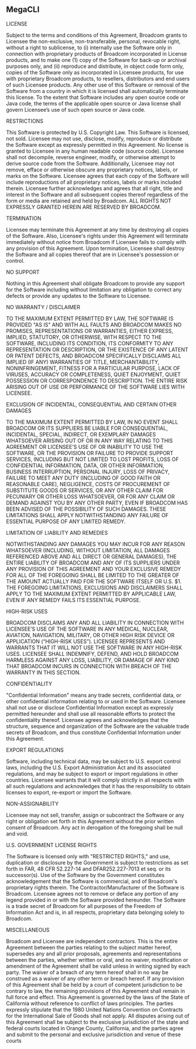 MegaCLI
-------

LICENSE

Subject to the terms and conditions of this Agreement, Broadcom grants
to Licensee the non-exclusive, non-transferable, personal, revocable
right, without a right to sublicense, to (i) internally use the
Software only in connection with proprietary products of Broadcom
incorporated in License products, and to make one (1) copy of the
Software for back-up or archival purposes only, and (ii) reproduce and
distribute, in object code form only, copies of the Software only as
incorporated in Licensee products, for use with proprietary Broadcom
products, to resellers, distributors and end users of such Licensee
products. Any other use of this Software or removal of the Software
from a country in which it is licensed shall automatically terminate
this license. To the extent that Software includes any open source
code or Java code, the terms of the applicable open source or Java
license shall govern Licensee’s use of such open source or Java code.

RESTRICTIONS

This Software is protected by U.S. Copyright Law. This Software is
licensed, not sold. Licensee may not use, disclose, modify, reproduce
or distribute the Software except as expressly permitted in this
Agreement. No license is granted to Licensee in any human readable
code (source code). Licensee shall not decompile, reverse engineer,
modify, or otherwise attempt to derive source code from the
Software. Additionally, Licensee may not remove, efface or otherwise
obscure any proprietary notices, labels, or marks on the
Software. Licensee agrees that each copy of the Software will include
reproductions of all proprietary notices, labels or marks included
therein. Licensee further acknowledges and agrees that all right,
title and interest in the Software and all subsequent copies thereof
regardless of the form or media are retained and held by Broadcom. ALL
RIGHTS NOT EXPRESSLY GRANTED HEREIN ARE RESERVED BY BROADCOM.

TERMINATION

Licensee may terminate this Agreement at any time by destroying all
copies of the Software. Also, Licensee's rights under this Agreement
will terminate immediately without notice from Broadcom if Licensee
fails to comply with any provision of this Agreement. Upon
termination, Licensee shall destroy the Software and all copies
thereof that are in Licensee's possession or control.

NO SUPPORT

Nothing in this Agreement shall obligate Broadcom to provide any
support for the Software including without limitation any obligation
to correct any defects or provide any updates to the Software to
Licensee.

NO WARRANTY / DISCLAIMER

TO THE MAXIMUM EXTENT PERMITTED BY LAW, THE SOFTWARE IS PROVIDED "AS
IS" AND WITH ALL FAULTS AND BROADCOM MAKES NO PROMISES,
REPRESENTATIONS OR WARRANTIES, EITHER EXPRESS, IMPLIED, STATUTORY, OR
OTHERWISE, WITH RESPECT TO THE SOFTWARE, INCLUDING ITS CONDITION, ITS
CONFORMITY TO ANY REPRESENTATION OR DESCRIPTION, OR THE EXISTENCE OF
ANY LATENT OR PATENT DEFECTS, AND BROADCOM SPECIFICALLY DISCLAIMS ALL
IMPLIED (IF ANY) WARRANTIES OF TITLE, MERCHANTABILITY,
NONINFRINGEMENT, FITNESS FOR A PARTICULAR PURPOSE, LACK OF VIRUSES,
ACCURACY OR COMPLETENESS, QUIET ENJOYMENT, QUIET POSSESSION OR
CORRESPONDENCE TO DESCRIPTION. THE ENTIRE RISK ARISING OUT OF USE OR
PERFORMANCE OF THE SOFTWARE LIES WITH LICENSEE.

EXCLUSION OF INCIDENTAL, CONSEQUENTIAL AND CERTAIN OTHER DAMAGES

TO THE MAXIMUM EXTENT PERMITTED BY LAW, IN NO EVENT SHALL BROADCOM OR
ITS SUPPLIERS BE LIABLE FOR CONSEQUENTIAL, INCIDENTAL, SPECIAL,
INDIRECT, OR EXEMPLARY DAMAGES WHATSOEVER ARISING OUT OF OR IN ANY WAY
RELATING TO THIS AGREEMENT OR LICENSEE'S USE OF OR INABILITY TO USE
THE SOFTWARE, OR THE PROVISION OR FAILURE TO PROVIDE SUPPORT SERVICES,
INCLUDING BUT NOT LIMITED TO LOST PROFITS, LOSS OF CONFIDENTIAL
INFORMATION, DATA, OR OTHER INFORMATION, BUSINESS INTERRUPTION,
PERSONAL INJURY, LOSS OF PRIVACY, FAILURE TO MEET ANY DUTY (INCLUDING
OF GOOD FAITH OR REASONABLE CARE), NEGLIGENCE, COSTS OF PROCUREMENT OF
SUBSTITUTE GOODS OR SERVICES, OR ANY OTHER CLAIM FOR PECUNIARY OR
OTHER LOSS WHATSOEVER, OR FOR ANY CLAIM OR DEMAND AGAINST YOU BY ANY
OTHER PARTY, EVEN IF BROADCOM HAS BEEN ADVISED OF THE POSSIBILITY OF
SUCH DAMAGES. THESE LIMITATIONS SHALL APPLY NOTWITHSTANDING ANY
FAILURE OF ESSENTIAL PURPOSE OF ANY LIMITED REMEDY.

LIMITATION OF LIABILITY AND REMEDIES

NOTWITHSTANDING ANY DAMAGES YOU MAY INCUR FOR ANY REASON WHATSOEVER
(INCLUDING, WITHOUT LIMITATION, ALL DAMAGES REFERENCED ABOVE AND ALL
DIRECT OR GENERAL DAMAGES), THE ENTIRE LIABILITY OF BROADCOM AND ANY
OF ITS SUPPLIERS UNDER ANY PROVISION OF THIS AGREEMENT AND YOUR
EXCLUSIVE REMEDY FOR ALL OF THE FOREGOING SHALL BE LIMITED TO THE
GREATER OF THE AMOUNT ACTUALLY PAID FOR THE SOFTWARE ITSELF OR
U.S. $1. THE FOREGOING LIMITATIONS, EXCLUSIONS AND DISCLAIMERS SHALL
APPLY TO THE MAXIMUM EXTENT PERMITTED BY APPLICABLE LAW, EVEN IF ANY
REMEDY FAILS ITS ESSENTIAL PURPOSE.

HIGH-RISK USES

BROADCOM DISCLAIMS ANY AND ALL LIABILITY IN CONNECTION WITH LICENSEE’S
USE OF THE SOFTWARE IN ANY MEDICAL, NUCLEAR, AVIATION, NAVIGATION,
MILITARY, OR OTHER HIGH RISK DEVICE OR APPLICATION (“HIGH-RISK
USES”). LICENSEE REPRESENTS AND WARRANTS THAT IT WILL NOT USE THE
SOFTWARE IN ANY HIGH-RISK USES. LICENSEE SHALL INDEMNIFY, DEFEND, AND
HOLD BROADCOM HARMLESS AGAINST ANY LOSS, LIABILITY, OR DAMAGE OF ANY
KIND THAT BROADCOM INCURS IN CONNECTION WITH BREACH OF THE WARRANTY IN
THIS SECTION.

CONFIDENTIALITY

"Confidential Information" means any trade secrets, confidential data,
or other confidential information relating to or used in the
Software. Licensee shall not use or disclose Confidential Information
except as expressly permitted hereunder and shall use all reasonable
efforts to protect the confidentiality thereof. Licensee agrees and
acknowledges that the structure, sequence and organization of the
Software are the valuable trade secrets of Broadcom, and thus
constitute Confidential Information under this Agreement.

EXPORT REGULATIONS

Software, including technical data, may be subject to U.S. export
control laws, including the U.S. Export Administration Act and its
associated regulations, and may be subject to export or import
regulations in other countries. Licensee warrants that it will comply
strictly in all respects with all such regulations and acknowledges
that it has the responsibility to obtain licenses to export, re-export
or import the Software.

NON-ASSIGNABILITY

Licensee may not sell, transfer, assign or subcontract the Software or
any right or obligation set forth in this Agreement without the prior
written consent of Broadcom. Any act in derogation of the foregoing
shall be null and void.

U.S. GOVERNMENT LICENSE RIGHTS

The Software is licensed only with "RESTRICTED RIGHTS," and use,
duplication or disclosure by the Government is subject to restrictions
as set forth in FAR, 48 CFR 52.227-14 and DFAR252.227-7013 et seq. or
its successor(s). Use of the Software by the Government constitutes
acknowledgement that the Software is commercial, and of Broadcom's
proprietary rights therein. The Contractor/Manufacturer of the
Software is Broadcom. Licensee agrees not to remove or deface any
portion of any legend provided in or with the Software provided
hereunder. The Software is a trade secret of Broadcom for all purposes
of the Freedom of Information Act and is, in all respects, proprietary
data belonging solely to Broadcom.

MISCELLANEOUS

Broadcom and Licensee are independent contractors. This is the entire
Agreement between the parties relating to the subject matter hereof,
supersedes any and all prior proposals, agreements and representations
between the parties, whether written or oral, and no waiver,
modification or amendment of the Agreement shall be valid unless in
writing signed by each party. The waiver of a breach of any term
hereof shall in no way be construed as a waiver of any other term or
breach hereof. If any provision of this Agreement shall be held by a
court of competent jurisdiction to be contrary to law, the remaining
provisions of this Agreement shall remain in full force and
effect. This Agreement is governed by the laws of the State of
California without reference to conflict of laws principles. The
parties expressly stipulate that the 1980 United Nations Convention on
Contracts for the International Sale of Goods shall not apply. All
disputes arising out of this Agreement shall be subject to the
exclusive jurisdiction of the state and federal courts located in
Orange County, California, and the parties agree and submit to the
personal and exclusive jurisdiction and venue of these courts

